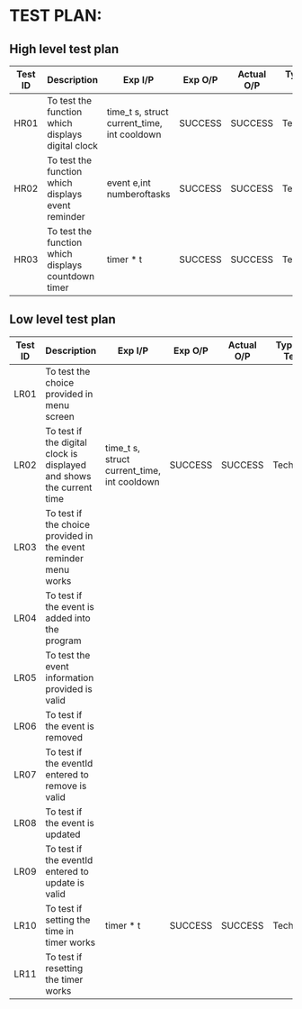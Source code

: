 # TEST PLAN:

## High level test plan

| **Test ID** | **Description**                                              | **Exp I/P** | **Exp O/P** | **Actual O/P** |**Type Of Test**  |    
|-------------|--------------------------------------------------------------|------------|-------------|----------------|------------------|
|  HR01     | To test the function which displays digital clock                   |time_t s, struct current_time, int cooldown | SUCCESS | SUCCESS | Technical |
|  HR02      |  To test the function which displays event reminder                      | event e,int numberoftasks | SUCCESS | SUCCESS|Technical |
|  HR03   | To test the function which displays countdown timer                   | timer * t  | SUCCESS | SUCCESS| Technical |



## Low level test plan

| **Test ID** |  **Description**                                              | **Exp I/P** | **Exp O/P** | **Actual O/P** |**Type Of Test**  |    
|-------------|--------------------------------------------------------------------|------------|-------------|----------------|------------------|
|   LR01   |To test the choice provided in menu screen| | | ||
| LR02 | To test if the digital clock is displayed and shows the current time| time_t s, struct current_time, int cooldown| SUCCESS| SUCCESS |Technical|
| LR03   | To test if the choice provided in the event reminder menu works  |  | |||
|  LR04    | To test if the event is added into the program  | | | ||
|   LR05   |To test the event information provided is valid| | | ||
|  LR06    | To test if the event is removed| | | ||
|   LR07   | To test if the eventId entered to remove is valid| | | ||
|   LR08   | To test if the event is updated| | | ||
|   LR09   |To test if the eventId entered to update is valid| | | ||
|   LR10   |To test if setting the time in timer works| timer * t | SUCCESS | SUCCESS | Technical |
|   LR11   |To test if resetting the timer works| | | ||

